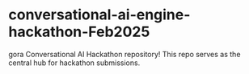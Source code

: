 # conversational-ai-engine-hackathon-Feb2025
gora Conversational AI Hackathon repository! This repo serves as the central hub for hackathon submissions.
